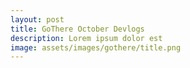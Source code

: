 ```yaml
---
layout: post
title: GoThere October Devlogs
description: Lorem ipsum dolor est
image: assets/images/gothere/title.png
---
```



